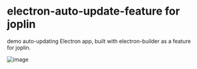 # electron-auto-update-feature for joplin

demo auto-updating Electron app, built with electron-builder as a feature for joplin. 

![image](https://user-images.githubusercontent.com/95926324/163851177-b2a7e1da-f607-426e-af0a-d17ade1f9286.png)


